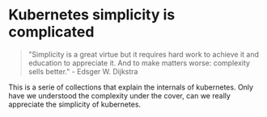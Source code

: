 # Kubernetes simplicity is complicated

> "Simplicity is a great virtue but it requires hard work to achieve it and
> education to appreciate it. And to make matters worse: complexity sells
> better." - Edsger W. Dijkstra

This is a serie of collections that explain the internals of kubernetes. Only
have we understood the complexity under the cover, can we really appreciate the
simplicity of kubernetes.
